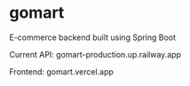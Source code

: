 # gomart

E-commerce backend built using Spring Boot

Current API: gomart-production.up.railway.app

Frontend: gomart.vercel.app

